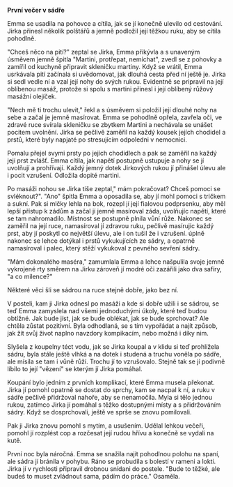 **První večer v sádře**

Emma se usadila na pohovce a cítila, jak se jí konečně ulevilo od cestování. Jirka přinesl několik polštářů a jemně podložil její těžkou ruku, aby se cítila pohodlně.

"Chceš něco na pití?" zeptal se Jirka, Emma přikývla a s unaveným úsměvem jemně špitla "Martini, protřepat, nemíchat", zvedl se z pohovky a zamířil od kuchyně připravit skleničku martiny. Když se vrátil, Emma usrkávala pití začínala si uvědomovat, jak dlouhá cesta před ní ještě je. Jirka si sedl vedle ní a vzal její nohy do svých rukou. Evidentně se pripravil na její oblíbenou masáž, protože si spolu s martini přinesl i její oblíbený růžový masážní olejíček.

"Nech mě ti trochu ulevit," řekl a s úsměvem si položil její dlouhé nohy na sebe a začal je jemně masírovat. Emma se pohodlně opřela, zavřela oči, ve zdravé ruce svírala skleničku se zbytkem Martini a nechávala se unášet pocitem uvolnění. Jirka se pečlivě zaměřil na každý kousek jejích chodidel a prstů, které byly napjaté po stresujícím odpoledni v nemocnici.

Pomalu přejel svymi prsty po jejích chodidlech a pak se zaměřil na každý její prst zvlášť. Emma cítila, jak napětí postupně ustupuje a nohy  se jí uvolňují a prohřívají. Každý jemný dotek Jirkových rukou jí přinášel úlevu ale i pocit vzrušení. Odložila dopité martini.

Po masáži nohou se Jirka tiše zeptal," mám pokračovat? Chceš pomoci se svléknout?". "Ano" špitla Emma a oposadila se, aby jí mohl pomoci s tričkem a sukní. Pak si mlčky lehla na bok, rozepl jí její fialovou podprsenku, aby měl lepší přístup k zádům a začal jí jemně masíroval záda, uvolňujíc napětí, které se tam nahromadilo. 
Místnost se postupně plnila vůní růže. Nakonec se zaměřil na její ruce, namasíroval jí zdravou ruku, pečlivě masírujíc každý prst, aby jí poskytl co největší úlevu, ale i on tušil že i vzrušení.
úplně nakonec se lehce dotýkal i prstů vykukujících ze sádry, a opatrně namasíroval i palec, který stěží vykukoval z pevného sevření sádry.

"Mám dokonalého maséra," zamumlala Emma a lehce našpulila svoje jemně vykrojené rty směrem na Jirku zároveň jí modré oči zazářili jako dva safíry, "a co milence?"

Některé věci šli se sádrou na ruce stejně dobře, jako bez ní.

V posteli, kam ji Jirka odnesl po masáži a kde si dobře užili i se sádrou, se teď Emma zamyslela nad všemi jednoduchými úkoly, které teď budou obtížné. Jak bude jíst, jak se bude oblékat, jak se bude sprchovat? Ale chtěla zůstat pozitivní. Byla odhodlaná, se s tím vypořádat a najít způsob, jak žít svůj život naplno navzdory kompikacím, nebo možná i díky nim.

Slyšela z koupelny téct vodu, jak se Jirka koupal a v klidu si teď prohlížela sádru, byla stále ještě vlhká a na dotek i studená a truchu voněla po sádře, ale mísila se tam i vůně růží. Trochu jí to vzrušovalo. Stejně tak se jí podivně líbilo to její "vězení" se kterým jí Jirka pomáhal.

Koupání bylo jedním z prvních komplikací, které Emma musela překonat. Jirka jí pomohl opatrně se dostat do sprchy, kam se nacpal k ní, a ruku v sádře pečlivě přidržoval nahoře, aby se nenamočila. Myla si tělo jednou rukou, zatímco Jirka jí pomáhal s těžko dostupnými místy a s přidržováním sádry. Když se dosprchovali, ještě ve sprše se znovu pomilovali. 

Pak ji Jirka znovu pomohl s mytím, a usušením. Udělal lehkou večeři, pomohl jí rozplést cop a rozčesat její rudou hřívu a konečně se vydali na kutě.

První noc byla náročná. Emma se snažila najít pohodlnou polohu na spaní, ale sádra jí bránila v pohybu. Ráno se probudila s bolestí v rameni a lokti. Jirka jí v rychlosti připravil drobnou snídani do postele. "Bude to těžké, ale budeš to muset zvládnout sama, pádím do práce." Osaměla.

